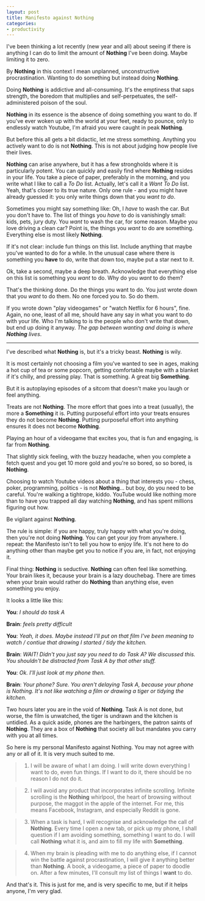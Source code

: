 ```yaml
---
layout: post
title: Manifesto against Nothing
categories:
- productivity
---
```


I've been thinking a lot recently (new year and all) about seeing if there is anything I can do to limit the amount of **Nothing** I've been doing. Maybe limiting it to zero.

By **Nothing** in this context I mean unplanned, unconstructive procrastination. Wanting to do something but instead doing **Nothing**.

Doing **Nothing** is addictive and all-consuming. It's the emptiness that saps strength, the boredom that multiplies and self-perpetuates, the self-administered poison of the soul.

**Nothing** in its essence is the absence of doing something you want to do. If you've ever woken up with the world at your feet, ready to pounce, only to endlessly watch Youtube, I'm afraid you were caught in peak **Nothing**.

But before this all gets a bit didactic, let me stress something. Anything you actively want to do is not **Nothing**. This is not about judging how people live their lives. 

**Nothing** can arise anywhere, but it has a few strongholds where it is particularly potent. You can quickly and easily find where **Nothing** resides in your life. You take a piece of paper, preferably in the morning, and you write what I like to call a _To Do_ list. Actually, let's call it a _Want To Do_ list. Yeah, that's closer to its true nature. Only one rule - and you might have already guessed it: you only write things down that you _want to do_.

Sometimes you might say something like: Oh, I _have_ to wash the car. But you don't have to. The list of things you _have_ to do is vanishingly small: kids, pets, jury duty. You _want_ to wash the car, for some reason. Maybe you love driving a clean car? Point is, the things you _want_ to do are something. Everything else is most likely **Nothing**.

If it's not clear: include fun things on this list. Include anything that maybe you've wanted to do for a while. In the unusual case where there is something you **have** to do, write that down too, maybe put a star next to it.

Ok, take a second, maybe a deep breath. Acknowledge that everything else on this list is something you _want_ to do. Why do you _want_ to do them?

That's the thinking done. Do the things you want to do. You just wrote down that you _want_ to do them. No one forced you to. So do them.

If you wrote down "play videogames" or "watch Netflix for 6 hours", fine. Again, no one, least of all me, should have any say in what you want to do with your life. Who I'm talking to is the people who don't write that down, but end up doing it anyway. _The gap between wanting and doing is where **Nothing** lives_.

---

I've described what **Nothing** is, but it's a tricky beast. **Nothing** is wily.

It is most certainly not choosing a film you've wanted to see in ages, making a hot cup of tea or some popcorn, getting comfortable maybe with a blanket if it's chilly, and pressing play. That is something. A great big **Something**.

But it is autoplaying episodes of a sitcom that doesn't make you laugh or feel anything.

Treats are not **Nothing**. The more effort that goes into a treat (usually), the more a **Something** it is. Putting purposeful effort into your treats ensures they do not become **Nothing**. Putting purposeful effort into anything ensures it does not become **Nothing**.

Playing an hour of a videogame that excites you, that is fun and engaging, is far from **Nothing**. 

That slightly sick feeling, with the buzzy headache, when you complete a fetch quest and you get 10 more gold and you're so bored, so so bored, is **Nothing**.

Choosing to watch Youtube videos about a thing that interests you - chess, poker, programming, politics - is not **Nothing**... but boy, do you need to be careful. You're walking a tightrope, kiddo. YouTube would like nothing more than to have you trapped all day watching **Nothing**, and has spent millions figuring out how.

Be vigilant against **Nothing**.

The rule is simple: if you are happy, truly happy with what you're doing, then you're not doing **Nothing**. You can get your joy from anywhere. I repeat: the Manifesto isn't to tell you how to enjoy life. It's not here to do anything other than maybe get you to notice if you are, in fact, not enjoying it.

Final thing: **Nothing** is seductive. **Nothing** can often feel like something. Your brain likes it, because your brain is a lazy douchebag. There are times when your brain would rather do **Nothing** than anything else, even something you enjoy.

It looks a little like this:

**You**: _I should do task A_

**Brain**: _feels pretty difficult_

**You**: _Yeah, it does. Maybe instead I'll put on that film I've been meaning to watch / contiue that drawing I started / tidy the kitchen._

**Brain**: _WAIT! Didn't you just say you need to do Task A? We discussed this. You shouldn't be distracted from Task A by that other stuff._

**You**: _Ok. I'll just look at my phone then._

**Brain**: _Your phone? Sure. You aren't delaying Task A, because your phone is Nothing. It's not like watching a film or drawing a tiger or tidying the kitchen._

Two hours later you are in the void of **Nothing**. Task A is not done, but worse, the film is unwatched, the tiger is undrawn and the kitchen is untidied. As a quick aside, phones are the harbingers, the patron saints of **Nothing**. They are a box of **Nothing** that society all but mandates you carry with you at all times.

So here is my personal Manifesto against Nothing. You may not agree with any or all of it. It is very much suited to me.

> 1. I will be aware of what I am doing. I will write down everything I want to do, even fun things. If I want to do it, there should be no reason I do not do it.


> 2. I will avoid any product that incorporates infinite scrolling. Infinite scrolling is the **Nothing** whirlpool, the heart of browsing without purpose, the maggot in the apple of the internet. For me, this means Facebook, Instagram, and especially Reddit is gone.


> 3. When a task is hard, I will recognise and acknowledge the call of **Nothing**. Every time I open a new tab, or pick up my phone, I shall question if I am avoiding something, something I want to do. I will call **Nothing** what it is, and aim to fill my life with **Something**.


> 4. When my brain is pleading with me to do anything else, if I cannot win the battle against procrastination, I will give it anything better than **Nothing**. A book, a videogame, a piece of paper to doodle on. After a few minutes, I'll consult my list of things I **want** to do.


And that's it. This is just for me, and is very specific to me, but if it helps anyone, I'm very glad.
